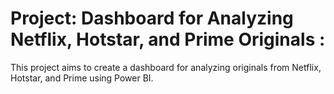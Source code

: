# Project: Dashboard for Analyzing Netflix, Hotstar, and Prime Originals :

This project aims to create a dashboard for analyzing originals from Netflix, Hotstar, and Prime using Power BI.
